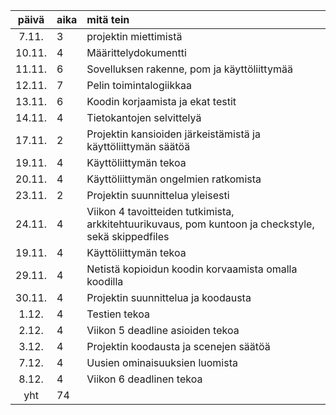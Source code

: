 
| päivä | aika | mitä tein  |
| :----:|:-----| :-----|
| 7.11. | 3     | projektin miettimistä | 
| 10.11. | 4    | Määrittelydokumentti |
| 11.11. | 6    | Sovelluksen rakenne, pom ja käyttöliittymää|
| 12.11. | 7    | Pelin toimintalogiikkaa |
| 13.11. | 6    | Koodin korjaamista ja ekat testit |
| 14.11. | 4    | Tietokantojen selvittelyä|
| 17.11. | 2    | Projektin kansioiden järkeistämistä ja käyttöliittymän säätöä|
| 19.11. | 4   | Käyttöliittymän tekoa |
| 20.11. | 4    | Käyttöliittymän ongelmien ratkomista |
| 23.11. | 2    | Projektin suunnittelua yleisesti|
| 24.11. | 4    | Viikon 4 tavoitteiden tutkimista, arkkitehtuurikuvaus, pom kuntoon ja checkstyle, sekä skippedfiles |
| 19.11. | 4   | Käyttöliittymän tekoa |
| 29.11. | 4    | Netistä kopioidun koodin korvaamista omalla koodilla |
| 30.11. | 4    | Projektin suunnittelua ja koodausta|
| 1.12. | 4    | Testien tekoa |
| 2.12. | 4    | Viikon 5 deadline asioiden tekoa |
| 3.12. | 4    | Projektin koodausta ja scenejen säätöä|
| 7.12. | 4    | Uusien ominaisuuksien luomista|
| 8.12. | 4    | Viikon 6 deadlinen tekoa |
| yht   | 74  | | 
